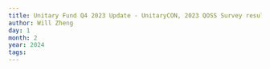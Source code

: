 ```yaml
---
title: Unitary Fund Q4 2023 Update - UnitaryCON, 2023 QOSS Survey results, new grants and project updates
author: Will Zheng
day: 1
month: 2
year: 2024
tags: 
---
```


